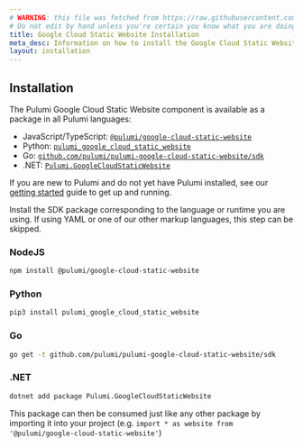 ```yaml
---
# WARNING: this file was fetched from https://raw.githubusercontent.com/pulumi/pulumi-google-cloud-static-website/v0.0.3/docs/installation-configuration.md
# Do not edit by hand unless you're certain you know what you are doing!
title: Google Cloud Static Website Installation
meta_desc: Information on how to install the Google Cloud Static Website component.
layout: installation
---
```


## Installation

The Pulumi Google Cloud Static Website component is available as a package in all Pulumi languages:

* JavaScript/TypeScript: [`@pulumi/google-cloud-static-website`](https://www.npmjs.com/package/@pulumi/google-cloud-static-website)
* Python: [`pulumi_google_cloud_static_website`](https://pypi.org/project/pulumi-google-cloud-static-website/)
* Go: [`github.com/pulumi/pulumi-google-cloud-static-website/sdk`](https://pkg.go.dev/github.com/pulumi/pulumi-google-cloud-static-website/sdk)
* .NET: [`Pulumi.GoogleCloudStaticWebsite`](https://www.nuget.org/packages/Pulumi.GoogleCloudStaticWebsite/)

If you are new to Pulumi and do not yet have Pulumi installed, see our [getting started](https://www.pulumi.com/docs/get-started/) guide to get up and running.

Install the SDK package corresponding to the language or runtime you are using. If using YAML or one of our other markup languages, this step can be skipped.

### NodeJS

```bash
npm install @pulumi/google-cloud-static-website
```

### Python

```bash
pip3 install pulumi_google_cloud_static_website
```

### Go

```bash
go get -t github.com/pulumi/pulumi-google-cloud-static-website/sdk
```

### .NET
```bash
dotnet add package Pulumi.GoogleCloudStaticWebsite
```

This package can then be consumed just like any other package by importing it into your project (e.g. `import * as website from '@pulumi/google-cloud-static-website'`)

